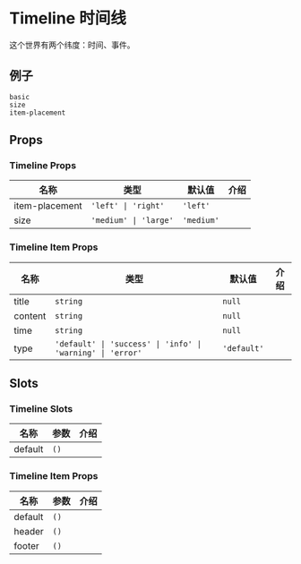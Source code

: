 # Timeline 时间线
这个世界有两个纬度：时间、事件。
## 例子
```demo
basic
size
item-placement
```
## Props
### Timeline Props
|名称|类型|默认值|介绍|
|-|-|-|-|
|item-placement|`'left' \| 'right'`|`'left'`||
|size|`'medium' \| 'large'`|`'medium'`||

### Timeline Item Props
|名称|类型|默认值|介绍|
|-|-|-|-|
|title|`string`|`null`||
|content|`string`|`null`||
|time|`string`|`null`||
|type|`'default' \| 'success' \| 'info' \| 'warning' \| 'error'`|`'default'`||

## Slots
### Timeline Slots
|名称|参数|介绍|
|-|-|-|
|default|`()`||

### Timeline Item Props
|名称|参数|介绍|
|-|-|-|
|default|`()`||
|header|`()`||
|footer|`()`||